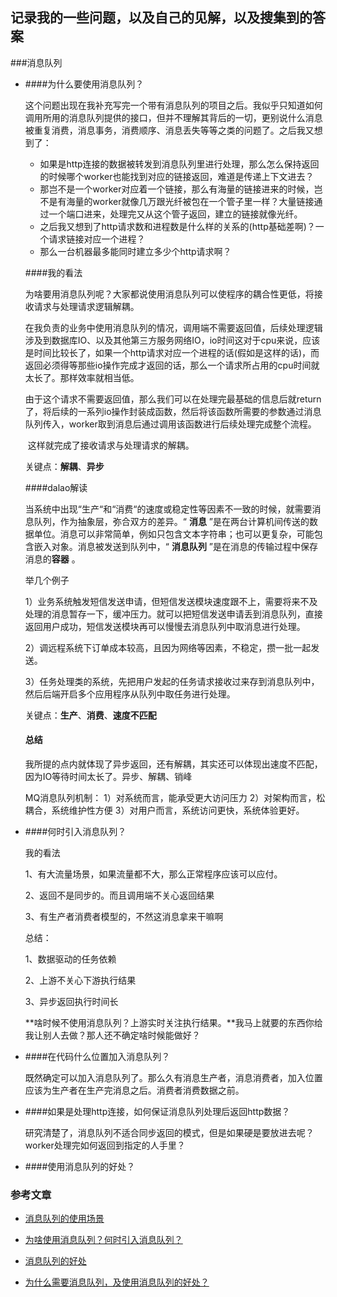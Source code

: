 ## 记录我的一些问题，以及自己的见解，以及搜集到的答案

###消息队列

* ####为什么要使用消息队列？

  ​	这个问题出现在我补充写完一个带有消息队列的项目之后。我似乎只知道如何调用所用的消息队列提供的接口，但并不理解其背后的一切，更别说什么消息被重复消费，消息事务，消费顺序、消息丢失等等之类的问题了。之后我又想到了：

  * 如果是http连接的数据被转发到消息队列里进行处理，那么怎么保持返回的时候哪个worker也能找到对应的链接返回，难道是传递上下文进去？
  * 那岂不是一个worker对应着一个链接，那么有海量的链接进来的时候，岂不是有海量的worker就像几万跟光纤被包在一个管子里一样？大量链接通过一个端口进来，处理完又从这个管子返回，建立的链接就像光纤。
  * 之后我又想到了http请求数和进程数是什么样的关系的(http基础差啊)？一个请求链接对应一个进程？
  * 那么一台机器最多能同时建立多少个http请求啊？

  ####我的看法

  ​	为啥要用消息队列呢？大家都说使用消息队列可以使程序的耦合性更低，将接收请求与处理请求逻辑解耦。

  ​	在我负责的业务中使用消息队列的情况，调用端不需要返回值，后续处理逻辑涉及到数据库IO、以及其他第三方服务网络IO，io时间这对于cpu来说，应该是时间比较长了，如果一个http请求对应一个进程的话(假如是这样的话)，而返回必须得等那些io操作完成才返回的话，那么一个请求所占用的cpu时间就太长了。那样效率就相当低。

  ​	由于这个请求不需要返回值，那么我们可以在处理完最基础的信息后就return了，将后续的一系列io操作封装成函数，然后将该函数所需要的参数通过消息队列传入，worker取到消息后通过调用该函数进行后续处理完成整个流程。

  ​	这样就完成了接收请求与处理请求的解耦。

  关键点：**解耦**、**异步**

  ####dalao解读

  ​	当系统中出现“生产“和“消费“的速度或稳定性等因素不一致的时候，就需要消息队列，作为抽象层，弥合双方的差异。“ **消息** ”是在两台计算机间传送的数据单位。消息可以非常简单，例如只包含文本字符串；也可以更复杂，可能包含嵌入对象。消息被发送到队列中，“ **消息队列** ”是在消息的传输过程中保存消息的**容器** 。

  举几个例子

  1）业务系统触发短信发送申请，但短信发送模块速度跟不上，需要将来不及处理的消息暂存一下，缓冲压力。就可以把短信发送申请丢到消息队列，直接返回用户成功，短信发送模块再可以慢慢去消息队列中取消息进行处理。

  2）调远程系统下订单成本较高，且因为网络等因素，不稳定，攒一批一起发送。

  3）任务处理类的系统，先把用户发起的任务请求接收过来存到消息队列中，然后后端开启多个应用程序从队列中取任务进行处理。

  关键点：**生产**、**消费**、**速度不匹配**

  #### 总结

  ​	我所提的点内就体现了异步返回，还有解耦，其实还可以体现出速度不匹配，因为IO等待时间太长了。异步、解耦、销峰

  MQ消息队列机制：
  1）对系统而言，能承受更大访问压力
  2）对架构而言，松耦合，系统维护性方便
  3）对用户而言，系统访问更快，系统体验更好。

* ####何时引入消息队列？

  我的看法

  1、有大流量场景，如果流量都不大，那么正常程序应该可以应付。

  2、返回不是同步的。而且调用端不关心返回结果

  3、有生产者消费者模型的，不然这消息拿来干嘛啊

  总结：

  1、数据驱动的任务依赖

  2、上游不关心下游执行结果

  3、异步返回执行时间长

  **啥时候不使用消息队列？上游实时关注执行结果。**我马上就要的东西你给我让别人去做？那人还不确定啥时候能做好？

* ####在代码什么位置加入消息队列？

  ​	既然确定可以加入消息队列了。那么久有消息生产者，消息消费者，加入位置应该为生产者在生产完消息之后。消费者消费数据之前。

* ####如果是处理http连接，如何保证消息队列处理后返回http数据？

  研究清楚了，消息队列不适合同步返回的模式，但是如果硬是要放进去呢？worker处理完如何返回到指定的人手里？

* ####使用消息队列的好处？







### 参考文章

* [消息队列的使用场景](https://www.cnblogs.com/linjiqin/p/5720865.html)
* [为啥使用消息队列？何时引入消息队列？](https://blog.csdn.net/weixin_41141219/article/details/80643461)

* [消息队列的好处](https://blog.csdn.net/qq_38371549/article/details/78370080)

* [为什么需要消息队列，及使用消息队列的好处？](https://blog.csdn.net/qq_34531925/article/details/75457743)

